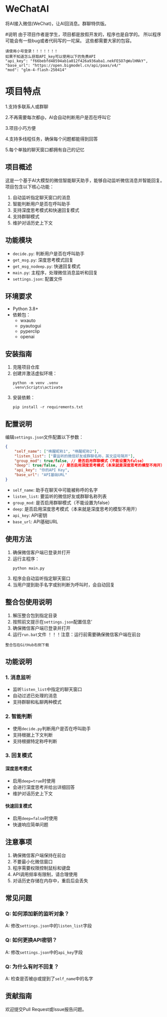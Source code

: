 # WeChatAI
将AI接入微信(WeChat)，让AI回消息。群聊特供版。

#说明
由于项目作者是学生，项目都是放假开发的，程序也是自学的。
所以程序可能会有一些bug或者代码写的一坨屎。
这些都需要大家的包容。

```
请使用小号登录！！！！！！！
如果不知道怎么获取API_key可以使用以下的免费API
"api_key": "f66bebfd48594ab1a012f426a936aba1.nekFESO7qWulHNkY",
"base_url": "https://open.bigmodel.cn/api/paas/v4/"
"mod": "glm-4-flash-250414"
```
# 项目特点
1.支持多联系人或群聊

2.不再需要每次都@，AI会自动判断用户是否在呼叫它

3.项目小巧方便

4.支持多线程任务，确保每个问题都能得到回答

5.每个单独的聊天窗口都拥有自己的记忆

## 项目概述

这是一个基于AI大模型的微信智能聊天助手，能够自动监听微信消息并智能回复。项目包含以下核心功能：

1. 自动监听指定聊天窗口的消息
2. 智能判断用户是否在呼叫助手
3. 支持深度思考模式和快速回复模式
4. 支持群聊模式
5. 维护对话历史上下文

## 功能模块

- `decide.py`: 判断用户是否在呼叫助手
- `get_msg.py`: 深度思考模式回复
- `get_msg_nodeep.py`: 快速回复模式
- `main.py`: 主程序，处理微信消息监听和回复
- `settings.json`: 配置文件

## 环境要求

- Python 3.8+
- 依赖包：
  - wxauto
  - pyautogui
  - pyperclip
  - openai

## 安装指南

1. 克隆项目仓库
2. 创建并激活虚拟环境：
   ```
   python -m venv .venv
   .venv\Scripts\activate
   ```
3. 安装依赖：
   ```
   pip install -r requirements.txt
   ```

## 配置说明

编辑`settings.json`文件配置以下参数：

```json
{
    "self_name": ["唤醒昵称1", "唤醒昵称2"],
    "listen_list": ["要监听的微信好友或群聊名称，英文逗号隔开"],
    "group_mod": true/false, // 是否启用群聊模式（不能设置为false）
    "deep": true/false, // 是否启用深度思考模式（本来就是深度思考的模型不用开）
    "api_key": "你的API Key",
    "base_url": "API基础URL"
}
```

- `self_name`: 助手在聊天中可能被称呼的名字
- `listen_list`: 要监听的微信好友或群聊名称列表
- `group_mod`: 是否启用群聊模式（不能设置为false）
- `deep`: 是否启用深度思考模式（本来就是深度思考的模型不用开）
- `api_key`: API密钥
- `base_url`: API基础URL

## 使用方法

1. 确保微信客户端已登录并打开
2. 运行主程序：
   ```
   python main.py
   ```
3. 程序会自动监听指定聊天窗口
4. 当用户提到助手名字或别判断为呼叫时，会自动回复

## 整合包使用说明

1. 解压整合包到指定目录
2. 按照前文提示在`settings.json`配置信息’
3. 确保微信客户端已登录并打开
4. 运行`run.bat`文件
！！！注意：运行前需要确保微信客户端在前台
```
整合包在GitHub右侧下载
```

## 功能说明

### 1. 消息监听

- 监听`listen_list`中指定的聊天窗口
- 自动过滤已处理的消息
- 支持群聊和私聊两种模式

### 2. 智能判断

- 使用`decide.py`判断用户是否在呼叫助手
- 支持根据上下文判断
- 支持根据特定称呼判断

### 3. 回复模式

#### 深度思考模式

- 启用`deep=true`时使用
- 会进行深度思考并给出详细回答
- 维护对话历史上下文

#### 快速回复模式

- 启用`deep=false`时使用
- 快速响应简单问题

## 注意事项

1. 确保微信客户端保持在前台
2. 不要最小化微信窗口
3. 程序需要权限控制鼠标和键盘
4. API调用频率有限制，请合理使用
5. 对话历史存储在内存中，重启后会丢失

## 常见问题

### Q: 如何添加新的监听对象？
A: 修改`settings.json`中的`listen_list`字段

### Q: 如何更换API密钥？
A: 修改`settings.json`中的`api_key`字段

### Q: 为什么有时不回复？
A: 检查是否被@或提到了`self_name`中的名字

## 贡献指南

欢迎提交Pull Request或Issue报告问题。
